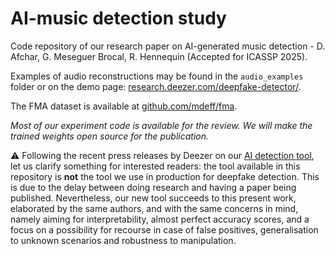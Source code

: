 # AI-music detection study
Code repository of our research paper on AI-generated music detection - D. Afchar, G. Meseguer Brocal, R. Hennequin (Accepted for ICASSP 2025).

Examples of audio reconstructions may be found in the `audio_examples` folder or on the demo page: [research.deezer.com/deepfake-detector/](https://research.deezer.com/deepfake-detector/).

The FMA dataset is available at [github.com/mdeff/fma](https://github.com/mdeff/fma).

_Most of our experiment code is available for the review. We will make the trained weights open source for the publication._

⚠️ Following the recent press releases by Deezer on our [AI detection tool](https://newsroom-deezer.com/2025/01/deezer-deploys-cutting-edge-ai-detection-tool-for-music-streaming/), let us clarify something for interested readers: the tool available in this repository is **not** the tool we use in production for deepfake detection. This is due to the delay between doing research and having a paper being published. Nevertheless, our new tool succeeds to this present work, elaborated by the same authors, and with the same concerns in mind, namely aiming for interpretability, almost perfect accuracy scores, and a focus on a possibility for recourse in case of false positives, generalisation to unknown scenarios and robustness to manipulation.
